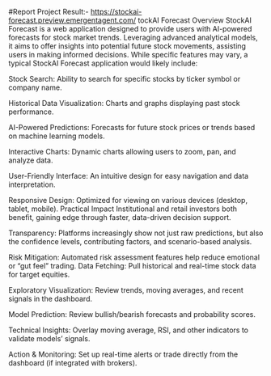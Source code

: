 #Report
Project Result:- https://stockai-forecast.preview.emergentagent.com/
tockAI Forecast
Overview
StockAI Forecast is a web application designed to provide users with AI-powered forecasts for stock market trends. Leveraging advanced analytical models, it aims to offer insights into potential future stock movements, assisting users in making informed decisions.
While specific features may vary, a typical StockAI Forecast application would likely include:

Stock Search: Ability to search for specific stocks by ticker symbol or company name.

Historical Data Visualization: Charts and graphs displaying past stock performance.

AI-Powered Predictions: Forecasts for future stock prices or trends based on machine learning models.

Interactive Charts: Dynamic charts allowing users to zoom, pan, and analyze data.

User-Friendly Interface: An intuitive design for easy navigation and data interpretation.

Responsive Design: Optimized for viewing on various devices (desktop, tablet, mobile).
Practical Impact
Institutional and retail investors both benefit, gaining edge through faster, data-driven decision support.

Transparency: Platforms increasingly show not just raw predictions, but also the confidence levels, contributing factors, and scenario-based analysis.

Risk Mitigation: Automated risk assessment features help reduce emotional or “gut feel” trading.
Data Fetching: Pull historical and real-time stock data for target equities.

Exploratory Visualization: Review trends, moving averages, and recent signals in the dashboard.

Model Prediction: Review bullish/bearish forecasts and probability scores.

Technical Insights: Overlay moving average, RSI, and other indicators to validate models’ signals.

Action & Monitoring: Set up real-time alerts or trade directly from the dashboard (if integrated with brokers).
